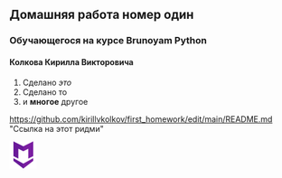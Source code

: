 ## Домашняя работа номер один
### Обучающегося на курсе Brunoyam Python
#### Колкова Кирилла Викторовича

1. Сделано *это*
2. Сделано то
3. и **многое** другое

https://github.com/kirillvkolkov/first_homework/edit/main/README.md "Ссылка на этот ридми"

![И какой-то логотип1](https://github.com/adam-p/markdown-here/raw/master/src/common/images/icon48.png "И какой-то логотип")
